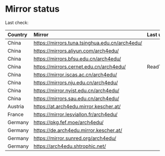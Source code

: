 <script src="./time.js"></script>
# Mirror status
Last check: <script type="text/javascript">localize(1749612086.7128015);</script>

|Country|Mirror|Last update|
|:------|:-----|:----------|
|China|https://mirrors.tuna.tsinghua.edu.cn/arch4edu/|<script type="text/javascript">localize(1749581165);</script>|
|China|https://mirrors.aliyun.com/arch4edu/|<script type="text/javascript">localize(1749581165);</script>|
|China|https://mirrors.bfsu.edu.cn/arch4edu/|<script type="text/javascript">localize(1749581165);</script>|
|China|https://mirrors.cernet.edu.cn/arch4edu/|ReadTimeout|
|China|https://mirror.iscas.ac.cn/arch4edu/|<script type="text/javascript">localize(1749581165);</script>|
|China|https://mirrors.nju.edu.cn/arch4edu/|<script type="text/javascript">localize(1749538053);</script>|
|China|https://mirror.nyist.edu.cn/arch4edu/|<script type="text/javascript">localize(1749538053);</script>|
|China|https://mirrors.sau.edu.cn/arch4edu/|<script type="text/javascript">localize(1731653531);</script>|
|Austria|https://at.arch4edu.mirror.kescher.at/|<script type="text/javascript">localize(1749581165);</script>|
|France|https://mirror.lesviallon.fr/arch4edu/|<script type="text/javascript">localize(1749020703);</script>|
|Germany|https://pkg.fef.moe/arch4edu/|<script type="text/javascript">localize(1749581165);</script>|
|Germany|https://de.arch4edu.mirror.kescher.at/|<script type="text/javascript">localize(1749581165);</script>|
|Germany|https://mirror.sunred.org/arch4edu/|<script type="text/javascript">localize(1749581165);</script>|
|Germany|https://arch4edu.shtrophic.net/|<script type="text/javascript">localize(1749538053);</script>|

<script src="./tablefilter/tablefilter.js"></script>
<script src="./table.js"></script>